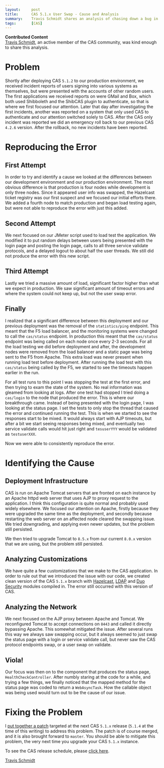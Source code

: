 ```yaml
---
layout:     post
title:      CAS 5.1.x User Swap - Cause and Analysis
summary:    Travis Schmidt shares an analysis of chasing down a bug in CAS 5.1.x where user identities were swapped.
tags:       [CAS]
---
```


<div class="alert alert-info">
  <strong>Contributed Content</strong><br/><a href="mailto:travis.schmidt@gmail.com">Travis Schmidt</a>, an active member of the CAS community, was kind enough to share this analysis.
</div>

# Problem

Shortly after deploying CAS `5.1.2` to our production environment, we received incident reports of users signing into various systems as themselves, but were presented with the accounts of other random users.  The first applications we received reports on were GMail and Box, which both used Shibboleth and the ShibCAS plugin to authenticate, so that is where we first focused our attention. Later that day after investigating the first incidents, another was reported on a system that only used CAS to authenticate and our attention switched solely to CAS.  After the CAS only incident was reported we did an emergency roll back to our previous CAS `4.2.6` version.  After the rollback, no new incidents have been reported.

# Reproducing the Error

## First Attempt

In order to try and identify a cause we looked at the differences between our development environment and our production environment.  The most obvious difference is that production is four nodes while development is only three nodes.  Since it appeared user info was swapped, the Hazelcast ticket registry was our first suspect and we focused our initial efforts there.  We added a fourth node to match production and began load testing again, but were not able to reproduce the error with just this added.  

## Second Attempt

We next focused on our JMeter script used to load test the application.  We modified it to put random delays between users being presented with the login page and posting the login page, calls to all three service validate protocols, and a delayed logout to about half the user threads.  We still did not produce the error with this new script.

## Third Attempt

Lastly we tried a massive amount of load, significant factor higher than what we expect in production.  We saw significant amount of timeout errors and where the system could not keep up, but not the user swap error.

## Finally

I realized that a significant difference between this deployment and our previous deployment was the removal of the `statistics/ping` endpoint.  This meant that the F5 load balancer, and the monitoring systems were changed to call the `cas/status` endpoint.  In production this meant that the `cas/status` endpoint was being called on each node once every 2-3 seconds.  For all the load testing we did before deployment and after, the development nodes were removed from the load balancer and a static page was being sent to the F5 from Apache.  This extra load was never present when running load test before deployment. After running the load test with this `cas/status` being called by the F5, we started to see the timeouts happen earlier in the run.  

For all test runs to this point I was stopping the test at the first error, and then trying to exam the state of the system.  No real information was gleamed from looking at logs.  After one test had stopped I tried doing a `cas/login` to the node that produced the error.  This is where our breakthrough came.  Instead of being presented with the login page, I was looking at the status page. I set the tests to only stop the thread that caused the error and continued running the test.  This is when we started to see the responses start to be mixed.  It would always start with AJP timeouts, but after a bit we start seeing responses being mixed, and eventually two service validate calls would hit just right and `tesuserYYY` would be validated as `testuserXXX`. 

Now we were able to consistently reproduce the error.

# Identifying the Cause

## Deployment Infrastructure 

CAS is run on Apache Tomcat servers that are fronted on each instance by an Apache httpd web server that uses AJP to proxy request to the application.  I think this configuration is quite normal and probably used widely elsewhere.  We focused our attention on Apache, firstly because they were upgraded the same time as the deployment, and secondly because restarting the web server on an affected node cleared the swapping issue.  We tried downgrading, and applying even newer updates, but the problem still persisted.

We then tried to upgrade Tomcat to `8.5.x` from our current `8.0.x` version that we are using, but the problem still persisted.  

## Analyzing Customizations

We have quite a few customizations that we make to the CAS application.  In order to rule out that we introduced the issue with our code, we created clean version of the CAS `5.1.x` branch with [Hazelcast](https://apereo.github.io/cas/5.1.x/installation/Hazelcast-Ticket-Registry.html), [LDAP](https://apereo.github.io/cas/5.1.x/installation/LDAP-Authentication.html) and [Duo Security](https://apereo.github.io/cas/5.1.x/installation/DuoSecurity-Authentication.html) modules compiled in.  The error still occurred with this version of CAS.

## Analyzing the Network

We next focused on the AJP proxy between Apache and Tomcat.  We reconfigured Tomcat to accept connections on `8443` and called it directly bypassing Apache.  This somewhat mitigated the issue.  After several runs this way we always saw swapping occur, but it always seemed to just swap the status page with a login or service validate call, but never saw the CAS protocol endpoints swap, or a user swap on validate.  

## Viola!

Our focus was then on to the component that produces the status page, `HealthCheckController`.  After numbly staring at the code for a while, and trying a few things, we finally noticed that the mapped method for the status page was coded to return a `WebAsyncTask`. How the callable object was being used would turn out to be the cause of our issue.

# Fixing the Problem 
 
I [put together a patch]( https://github.com/apereo/cas/pull/2891) targeted at the next CAS `5.1.x` release (`5.1.4` at the time of this writing) to address this problem. The patch is of course merged, and it is also brought forward to `master`. You should be able to mitigate this problem, the very next time you upgrade your CAS `5.1.x` instance.

To see the CAS release schedule, please [click here](https://github.com/apereo/cas/milestones).

[Travis Schmidt](mailto:travis.schmidt@gmail.com)